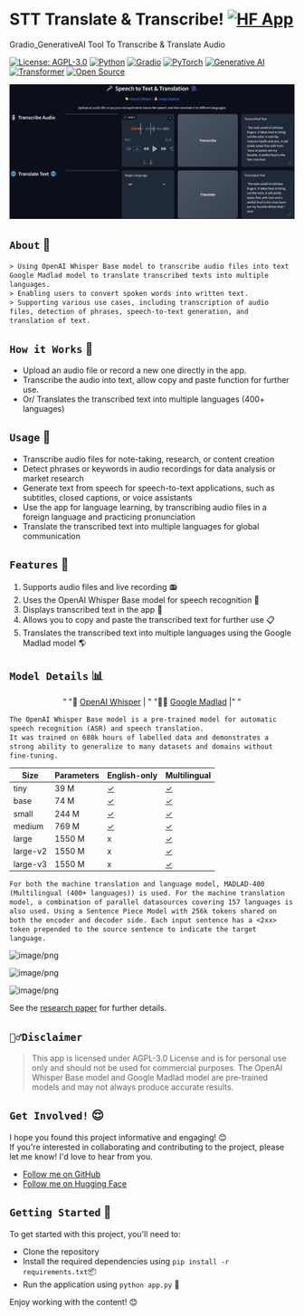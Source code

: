 **STT Translate & Transcribe!** [![HF App](https://huggingface.co/datasets/huggingface/badges/resolve/main/open-in-hf-spaces-xl-dark.svg)](https://huggingface.co/spaces/PhuongPhan/Audio_Transcribe_Translate)
==========================
Gradio_GenerativeAI Tool To Transcribe & Translate Audio

[![License: AGPL-3.0](https://img.shields.io/badge/License-AGPL%203.0-blue.svg)](https://github.com/PhuongFX/ML_Analyzing-Online-Gaming-Behavior/blob/main/LICENSE)
[![Python](https://img.shields.io/badge/Python-3.8+-blue.svg)](https://www.python.org/)
[![Gradio](https://img.shields.io/badge/Gradio-4.39.0-orange.svg)](https://gradio.app/)
[![PyTorch](https://img.shields.io/badge/PyTorch-green.svg)](https://pytorch.org/)
[![Generative AI](https://img.shields.io/badge/Generative%20AI-🤖-green.svg)](https://en.wikipedia.org/wiki/Generative_model)
[![Transformer](https://img.shields.io/badge/Transformer-4.17.0-red.svg)](https://huggingface.co/transformers)
[![Open Source](https://img.shields.io/badge/Open%20Source-%E2%9D%A4-green.svg)](https://opensource.org/)


<p align='center'>
  <img src="https://github.com/PhuongFX/Audio_Transcribe_Translate/blob/8ce5e3f0183d4b9b081a01c41c71d092c087acf0/Interfaces/Screenshot%202024-07-27%20230331.jpg" />
</p>



## `About` 📝

    > Using OpenAI Whisper Base model to transcribe audio files into text Google Madlad model to translate transcribed texts into multiple languages. 
    > Enabling users to convert spoken words into written text. 
    > Supporting various use cases, including transcription of audio files, detection of phrases, speech-to-text generation, and translation of text.

    
## `How it Works` 🫶

  - Upload an audio file or record a new one directly in the app.
  - Transcribe the audio into text, allow copy and paste function for further use.
  - Or/ Translates the transcribed text into multiple languages (400+ languages)

## `Usage` 🤗

  - Transcribe audio files for note-taking, research, or content creation
  - Detect phrases or keywords in audio recordings for data analysis or market research
  - Generate text from speech for speech-to-text applications, such as subtitles, closed captions, or voice assistants
  - Use the app for language learning, by transcribing audio files in a foreign language and practicing pronunciation
  - Translate the transcribed text into multiple languages for global communication

## `Features` 🎉

1. Supports audio files and live recording 📻
2. Uses the OpenAI Whisper Base model for speech recognition 💬
3. Displays transcribed text in the app 📝
4. Allows you to copy and paste the transcribed text for further use 📋
5. Translates the transcribed text into multiple languages using the Google Madlad model 🌎


## `Model Details` 📊   
<p style='text-align: center'>"
				"🐤 <a href='https://huggingface.co/openai/whisper-small' target='_blank'>OpenAI Whisper</a> | "
				"🧑‍💻 <a href='https://huggingface.co/google/madlad400-3b-mt' target='_blank'>Google Madlad</a> |"
			"</p>

    The OpenAI Whisper Base model is a pre-trained model for automatic speech recognition (ASR) and speech translation.
    It was trained on 680k hours of labelled data and demonstrates a strong ability to generalize to many datasets and domains without fine-tuning.

| Size     | Parameters | English-only                                         | Multilingual                                        |
|----------|------------|------------------------------------------------------|-----------------------------------------------------|
| tiny     | 39 M       | [✓](https://huggingface.co/openai/whisper-tiny.en)   | [✓](https://huggingface.co/openai/whisper-tiny)     |
| base     | 74 M       | [✓](https://huggingface.co/openai/whisper-base.en)   | [✓](https://huggingface.co/openai/whisper-base)     |
| small    | 244 M      | [✓](https://huggingface.co/openai/whisper-small.en)  | [✓](https://huggingface.co/openai/whisper-small)    |
| medium   | 769 M      | [✓](https://huggingface.co/openai/whisper-medium.en) | [✓](https://huggingface.co/openai/whisper-medium)   |
| large    | 1550 M     | x                                                    | [✓](https://huggingface.co/openai/whisper-large)    |
| large-v2 | 1550 M     | x                                                    | [✓](https://huggingface.co/openai/whisper-large-v2) |
| large-v3 | 1550 M     | x                                                    | [✓](https://huggingface.co/openai/whisper-large-v3) |


	For both the machine translation and language model, MADLAD-400 (Multilingual (400+ languages)) is used. For the machine translation model, a combination of parallel datasources covering 157 languages is also used. Using a Sentence Piece Model with 256k tokens shared on both the encoder and decoder side. Each input sentence has a <2xx> token prepended to the source sentence to indicate the target language.


![image/png](https://cdn-uploads.huggingface.co/production/uploads/64b7f632037d6452a321fa15/EzsMD1AwCuFH0S0DeD-n8.png)

![image/png](https://cdn-uploads.huggingface.co/production/uploads/64b7f632037d6452a321fa15/CJ5zCUVy7vTU76Lc8NZcK.png)

![image/png](https://cdn-uploads.huggingface.co/production/uploads/64b7f632037d6452a321fa15/NK0S-yVeWuhKoidpLYh3m.png)

See the [research paper](https://arxiv.org/pdf/2309.04662.pdf) for further details.

    
## `🙅‍♂️Disclaimer`

> This app is licensed under AGPL-3.0 License and is for personal use only and should not be used for commercial purposes.
The OpenAI Whisper Base model and Google Madlad model are pre-trained models and may not always produce accurate results.


## `Get Involved!` 😌

I hope you found this project informative and engaging! 😊  
If you're interested in collaborating and contributing to the project, please let me know! I'd love to hear from you.
* [Follow me on GitHub](https://github.com/PhuongFX)
* [Follow me on Hugging Face](https://huggingface.co/PhuongFX)


## `Getting Started` 🚀

To get started with this project, you'll need to:

* Clone the repository
* Install the required dependencies using `pip install -r requirements.txt`📦
* Run the application using `python app.py` 🤖

Enjoy working with the content! 😊
